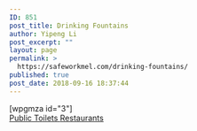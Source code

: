 ```yaml
---
ID: 851
post_title: Drinking Fountains
author: Yipeng Li
post_excerpt: ""
layout: page
permalink: >
  https://safeworkmel.com/drinking-fountains/
published: true
post_date: 2018-09-16 18:37:44
---
```

[wpgmza id="3"]		
			<a href="public-toilets" role="button">
						Public Toilets
					</a>
			<a href="restaurants" role="button">
						Restaurants
					</a>